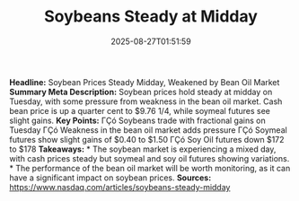 ﻿---
title: "Soybeans Steady at Midday"
date: "2025-08-27T01:51:59"
category: "Markets"
summary: ""
slug: "soybeans steady at midday"
source_urls:
  - "https://www.nasdaq.com/articles/soybeans-steady-midday"
seo:
  title: "Soybeans Steady at Midday | Hash n Hedge"
  description: ""
  keywords: ["news", "markets", "brief"]
---
**Headline:** Soybean Prices Steady Midday, Weakened by Bean Oil Market  **Summary Meta Description:** Soybean prices hold steady at midday on Tuesday, with some pressure from weakness in the bean oil market. Cash bean price is up a quarter cent to $9.76 1/4, while soymeal futures see slight gains.  **Key Points:**  ΓÇó Soybeans trade with fractional gains on Tuesday ΓÇó Weakness in the bean oil market adds pressure ΓÇó Soymeal futures show slight gains of $0.40 to $1.50 ΓÇó Soy Oil futures down $172 to $178  **Takeaways:**  * The soybean market is experiencing a mixed day, with cash prices steady but soymeal and soy oil futures showing variations. * The performance of the bean oil market will be worth monitoring, as it can have a significant impact on soybean prices.  **Sources:**  https://www.nasdaq.com/articles/soybeans-steady-midday 
